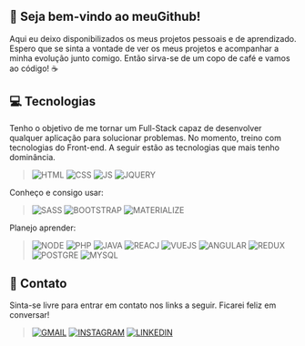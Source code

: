 ## 🦚 Seja bem-vindo ao meuGithub!
Aqui eu deixo disponibilizados os meus projetos pessoais e de aprendizado. Espero que se sinta a vontade de ver os meus projetos e acompanhar a minha evolução junto comigo. Então sirva-se de um copo de café e vamos ao código! ☕

## 💻 Tecnologias 
Tenho o objetivo de me tornar um Full-Stack capaz de desenvolver qualquer aplicação para solucionar problemas. No momento, treino com tecnologias do Front-end. A seguir estão as tecnologias que mais tenho dominância.
>![HTML](https://img.shields.io/badge/HTML5-E34F26?style=for-the-badge&logo=html5&logoColor=white)
>![CSS](https://img.shields.io/badge/CSS3-1572B6?style=for-the-badge&logo=css3&logoColor=white)
>![JS](https://img.shields.io/badge/JavaScript-323330?style=for-the-badge&logo=javascript&logoColor=F7DF1E)
>![JQUERY](https://img.shields.io/badge/jQuery-0769AD?style=for-the-badge&logo=jquery&logoColor=white)

Conheço e consigo usar:
>![SASS](https://img.shields.io/badge/Sass-CC6699?style=for-the-badge&logo=sass&logoColor=white)
>![BOOTSTRAP](https://img.shields.io/badge/Bootstrap-563D7C?style=for-the-badge&logo=bootstrap&logoColor=white)
>![MATERIALIZE](https://img.shields.io/badge/MaterializeCss-ee6e73?style=for-the-badge&logo=css3&logoColor=white)

Planejo aprender:
>![NODE](https://img.shields.io/badge/Node.js-43853D?style=for-the-badge&logo=node.js&logoColor=white)
>![PHP](https://img.shields.io/badge/PHP-777BB4?style=for-the-badge&logo=php&logoColor=white)
>![JAVA](https://img.shields.io/badge/Java-ED8B00?style=for-the-badge&logo=java&logoColor=white)
>![REACJ](https://img.shields.io/badge/React-20232A?style=for-the-badge&logo=react&logoColor=61DAFB)
>![VUEJS](https://img.shields.io/badge/Vue.js-35495E?style=for-the-badge&logo=vue.js&logoColor=4FC08D)
>![ANGULAR](https://img.shields.io/badge/Angular-DD0031?style=for-the-badge&logo=angular&logoColor=white)
>![REDUX](https://img.shields.io/badge/Redux-593D88?style=for-the-badge&logo=redux&logoColor=white)
>![POSTGRE](https://img.shields.io/badge/PostgreSQL-316192?style=for-the-badge&logo=postgresql&logoColor=white)
>![MYSQL](https://img.shields.io/badge/MySQL-00000F?style=for-the-badge&logo=mysql&logoColor=white)

## 📱 Contato
Sinta-se livre para entrar em contato nos links a seguir. Ficarei feliz em conversar!
>[![GMAIL](https://img.shields.io/badge/Gmail-D14836?style=for-the-badge&logo=gmail&logoColor=white)](mailto:jonastorquatro@gmail.com)
>[![INSTAGRAM](https://img.shields.io/badge/Instagram-E4405F?style=for-the-badge&logo=instagram&logoColor=white)](https://www.instagram.com/jtonoquarto/)
>[![LINKEDIN](https://img.shields.io/badge/LinkedIn-0077B5?style=for-the-badge&logo=linkedin&logoColor=white)](https://www.linkedin.com/in/jonastorquatro/)
